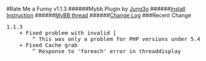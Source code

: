 #Rate Me a Funny v1.1.3
######Mybb Plugin by [Jung3o](https://github.com/jung3o)
######[Install Instruction](https://github.com/jung3o/Rate-Me-a-Funny/wiki/How-to-Install)
######[MyBB thread](http://community.mybb.com/thread-116139.html)
######[Change Log](https://github.com/jung3o/Rate-Me-a-Funny/blob/master/changelog.txt)
###Recent Change
<pre>1.1.3
    + Fixed problem with invalid [
        ^ This was only a problem for PHP versions under 5.4
    + Fixed Cache grab
        ^ Response to 'foreach' error in threaddisplay</pre>